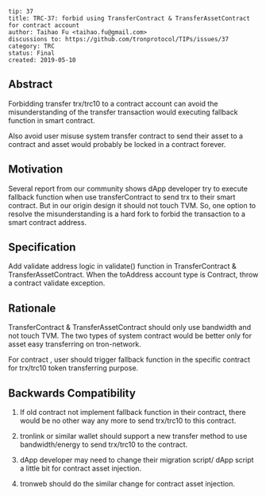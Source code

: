 ```
tip: 37
title: TRC-37: forbid using TransferContract & TransferAssetContract  for contract account
author: Taihao Fu <taihao.fu@gmail.com>
discussions to: https://github.com/tronprotocol/TIPs/issues/37
category: TRC
status: Final
created: 2019-05-10
```


## Abstract
Forbidding transfer trx/trc10 to a contract account can avoid the misunderstanding of the transfer transaction would executing fallback function in smart contract.

Also avoid user misuse system transfer contract to send their asset to a contract and asset would probably be locked in a contract forever.

## Motivation
Several report from our community shows dApp developer try to execute fallback function when use transferContract to send trx to their smart contract. But in our origin design it should not touch TVM. So, one option to resolve the misunderstanding is a hard fork to forbid the transaction to a smart contract address.  

## Specification
Add validate address logic in validate() function in TransferContract & TransferAssetContract. When the toAddress account type is Contract, throw a contract validate exception.

## Rationale
TransferContract & TransferAssetContract should only use bandwidth and not touch TVM. The two types of system contract would be better only for asset easy transferring on tron-network. 

For contract , user should trigger fallback function in the specific contract for trx/trc10 token transferring purpose.

## Backwards Compatibility
1. If old contract not implement fallback function in their contract, there would be no other way any more to send trx/trc10 to this contract.

2. tronlink or similar wallet should support a new transfer method to use bandwidth/energy to send trx/trc10 to the contract.

3. dApp developer may need to change their migration script/ dApp script a little bit for contract asset injection. 

4. tronweb should do the similar change for contract asset injection.
